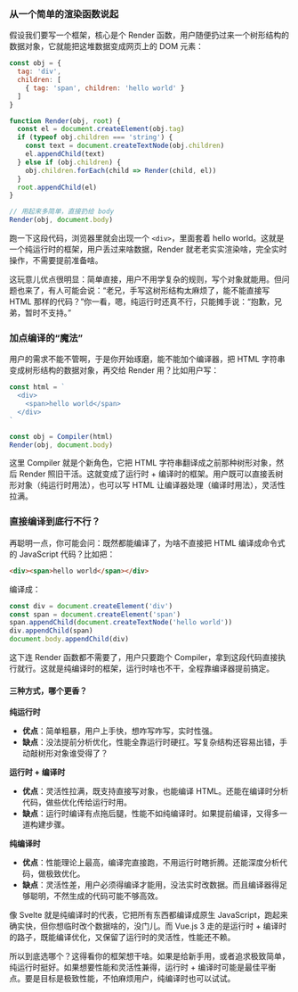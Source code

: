 ### 从一个简单的渲染函数说起

假设我们要写一个框架，核心是个 Render 函数，用户随便扔过来一个树形结构的数据对象，它就能把这堆数据变成网页上的 DOM 元素：

```js
const obj = {
  tag: 'div',
  children: [
    { tag: 'span', children: 'hello world' }
  ]
}

function Render(obj, root) {
  const el = document.createElement(obj.tag)
  if (typeof obj.children === 'string') {
    const text = document.createTextNode(obj.children)
    el.appendChild(text)
  } else if (obj.children) {
    obj.children.forEach(child => Render(child, el))
  }
  root.appendChild(el)
}

// 用起来多简单，直接扔给 body
Render(obj, document.body)
```

跑一下这段代码，浏览器里就会出现一个 `<div>`，里面套着 <span>hello world</span>。这就是一个纯运行时的框架，用户丢过来啥数据，Render 就老老实实渲染啥，完全实时操作，不需要提前准备啥。

这玩意儿优点很明显：简单直接，用户不用学复杂的规则，写个对象就能用。但问题也来了，有人可能会说：“老兄，手写这树形结构太麻烦了，能不能直接写 HTML 那样的代码？”你一看，嗯，纯运行时还真不行，只能摊手说：“抱歉，兄弟，暂时不支持。”



### 加点编译的“魔法”

用户的需求不能不管啊，于是你开始琢磨，能不能加个编译器，把 HTML 字符串变成树形结构的数据对象，再交给 Render 用？比如用户写：

```js
const html = `
  <div>
    <span>hello world</span>
  </div>
`

const obj = Compiler(html)
Render(obj, document.body)
```

这里 Compiler 就是个新角色，它把 HTML 字符串翻译成之前那种树形对象，然后 Render 照旧干活。这就变成了运行时 + 编译时的框架。用户既可以直接丢树形对象（纯运行时用法），也可以写 HTML 让编译器处理（编译时用法），灵活性拉满。



### 直接编译到底行不行？

再聪明一点，你可能会问：既然都能编译了，为啥不直接把 HTML 编译成命令式的 JavaScript 代码？比如把：

```html
<div><span>hello world</span></div>
```

编译成：

```js
const div = document.createElement('div')
const span = document.createElement('span')
span.appendChild(document.createTextNode('hello world'))
div.appendChild(span)
document.body.appendChild(div)
```

这下连 Render 函数都不需要了，用户只要跑个 Compiler，拿到这段代码直接执行就行。这就是纯编译时的框架，运行时啥也不干，全程靠编译器提前搞定。



#### 三种方式，哪个更香？

**纯运行时**

- **优点**：简单粗暴，用户上手快，想咋写咋写，实时性强。
- **缺点**：没法提前分析优化，性能全靠运行时硬扛。写复杂结构还容易出错，手动敲树形对象谁受得了？

**运行时 + 编译时**

- **优点**：灵活性拉满，既支持直接写对象，也能编译 HTML。还能在编译时分析代码，做些优化传给运行时用。
- **缺点**：运行时编译有点拖后腿，性能不如纯编译时。如果提前编译，又得多一道构建步骤。

**纯编译时**

- **优点**：性能理论上最高，编译完直接跑，不用运行时瞎折腾。还能深度分析代码，做极致优化。
- **缺点**：灵活性差，用户必须得编译才能用，没法实时改数据。而且编译器得足够聪明，不然生成的代码可能不够高效。

像 Svelte 就是纯编译时的代表，它把所有东西都编译成原生 JavaScript，跑起来确实快，但你想临时改个数据啥的，没门儿。而 Vue.js 3 走的是运行时 + 编译时的路子，既能编译优化，又保留了运行时的灵活性，性能还不赖。

所以到底选哪个？这得看你的框架想干啥。如果是给新手用，或者追求极致简单，纯运行时挺好。如果想要性能和灵活性兼得，运行时 + 编译时可能是最佳平衡点。要是目标是极致性能，不怕麻烦用户，纯编译时也可以试试。

